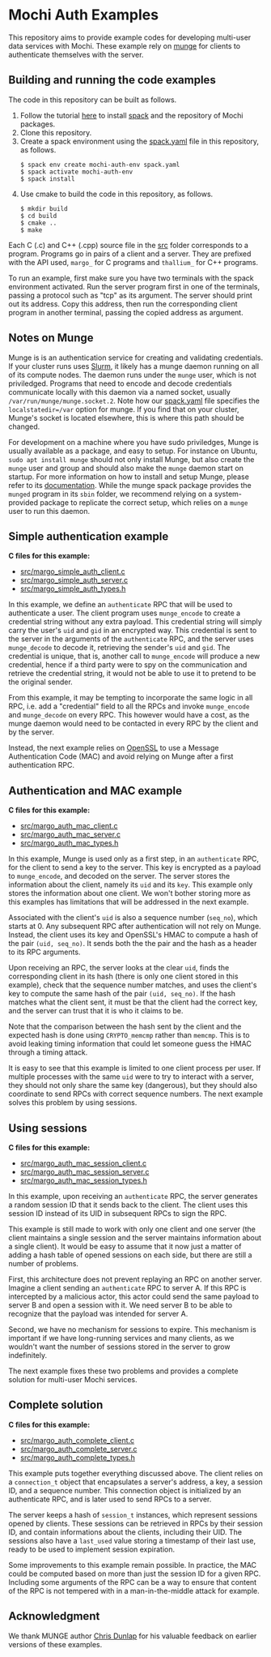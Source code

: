 Mochi Auth Examples
===================

This repository aims to provide example codes for developing multi-user
data services with Mochi. These example rely on [munge](https://dun.github.io/munge/)
for clients to authenticate themselves with the server.

Building and running the code examples
--------------------------------------

The code in this repository can be built as follows.

1. Follow the tutorial [here](https://mochi.readthedocs.io/en/latest/installing.html)
   to install [spack](https://spack.io) and the repository of Mochi packages.
2. Clone this repository.
3. Create a spack environment using the [spack.yaml](spack.yaml) file in this repository, as follows.
   ```
   $ spack env create mochi-auth-env spack.yaml
   $ spack activate mochi-auth-env
   $ spack install
   ```
4. Use cmake to build the code in this repository, as follows.
   ```
   $ mkdir build
   $ cd build
   $ cmake ..
   $ make
   ```

Each C (.c) and  C++ (.cpp) source file in the [src](src) folder corresponds to a program.
Programs go in pairs of a client and a server. They are prefixed with the API used,
`margo_` for C programs and `thallium_` for C++ programs.

To run an example, first make sure you have two terminals with the spack environment
activated. Run the server program first in one of the terminals, passing a protocol
such as "tcp" as its argument. The server should print out its address. Copy this address,
then run the corresponding client program in another terminal, passing the copied address
as argument.

Notes on Munge
--------------

Munge is is an authentication service for creating and validating credentials.
If your cluster runs uses [Slurm](https://slurm.schedmd.com/documentation.html),
it likely has a munge daemon running on all of its compute nodes. The daemon
runs under the `munge` user, which is not priviledged.
Programs that need to encode and decode credentials communicate locally with this daemon
via a named socket, usually `/var/run/munge/munge.socket.2`. Note how our [spack.yaml](spack.yaml)
file specifies the `localstatedir=/var` option for munge. If you find that on your
cluster, Munge's socket is located elsewhere, this is where this path should be changed.

For development on a machine where you have sudo priviledges, Munge is usually
available as a package, and easy to setup. For instance on Ubuntu, `sudo apt install munge`
should not only install Munge, but also create the `munge` user and group and should also
make the `munge` daemon start on startup. For more information on how to install and setup
Munge, please refer to its [documentation](https://dun.github.io/munge/).
While the munge spack package provides the `munged` program in its `sbin` folder, we
recommend relying on a system-provided package to replicate the correct setup, which relies
on a `munge` user to run this daemon.

Simple authentication example
-----------------------------

**C files for this example:**
- [src/margo_simple_auth_client.c](src/margo_simple_auth_client.c)
- [src/margo_simple_auth_server.c](src/margo_simple_auth_server.c)
- [src/margo_simple_auth_types.h](src/margo_simple_auth_types.h)

In this example, we define an `authenticate` RPC that will be used to authenticate a user.
The client program uses `munge_encode` to create a credential string without any extra payload.
This credential string will simply carry the user's `uid` and `gid` in an encrypted way.
This credential is sent to the server in the arguments of the `authenticate` RPC, and the server
uses `munge_decode` to decode it, retrieving the sender's `uid` and `gid`. The credential is
unique, that is, another call to `munge_encode` will produce a new credential, hence if
a third party were to spy on the communication and retrieve the credential string, it would
not be able to use it to pretend to be the original sender.

From this example, it may be tempting to incorporate the same logic in all RPC, i.e.
add a "credential" field to all the RPCs and invoke `munge_encode` and `munge_decode`
on every RPC. This however would have a cost, as the munge daemon would need to be contacted
in every RPC by the client and by the server.

Instead, the next example relies on [OpenSSL](https://www.openssl.org/) to use a
Message Authentication Code (MAC) and avoid relying on Munge after a first authentication RPC.


Authentication and MAC example
------------------------------

**C files for this example:**
- [src/margo_auth_mac_client.c](src/margo_auth_mac_client.c)
- [src/margo_auth_mac_server.c](src/margo_auth_mac_server.c)
- [src/margo_auth_mac_types.h](src/margo_auth_mac_types.h)

In this example, Munge is used only as a first step, in an `authenticate` RPC, for the client
to send a key to the server. This key is encrypted as a payload to `munge_encode`, and decoded
on the server. The server stores the information about the client, namely its `uid` and its `key`.
This example only stores the information about one client. We won't bother storing more as this
examples has limitations that will be addressed in the next example.

Associated with the client's `uid` is also a sequence number (`seq_no`), which starts at 0.
Any subsequent RPC after authentication will not rely on Munge. Instead, the client uses its
key and OpenSSL's HMAC to compute a hash of the pair `(uid, seq_no)`. It sends both the
the pair and the hash as a header to its RPC arguments.

Upon receiving an RPC, the server looks at the clear `uid`, finds the corresponding client
in its hash (there is only one client stored in this example), check that the sequence number
matches, and uses the client's key to compute the same hash of the pair `(uid, seq_no)`. If
the hash matches what the client sent, it must be that the client had the correct key, and
the server can trust that it is who it claims to be.

Note that the comparison between the hash sent by the client and the expected hash is done
using `CRYPTO_memcmp` rather than `memcmp`. This is to avoid leaking timing information that
could let someone guess the HMAC through a timing attack.

It is easy to see that this example is limited to one client process per user. If multiple
processes with the same `uid` were to try to interact with a server, they should not only share
the same key (dangerous), but they should also coordinate to send RPCs with correct sequence
numbers. The next example solves this problem by using sessions.


Using sessions
--------------

**C files for this example:**
- [src/margo_auth_mac_session_client.c](src/margo_auth_mac_session_client.c)
- [src/margo_auth_mac_session_server.c](src/margo_auth_mac_session_server.c)
- [src/margo_auth_mac_session_types.h](src/margo_auth_mac_session_types.h)

In this example, upon receiving an `authenticate` RPC, the server generates a random session ID
that it sends back to the client. The client uses this session ID instead of its UID in subsequent
RPCs to sign the RPC.

This example is still made to work with only one client and one server (the client maintains a single
session and the server maintains information about a single client). It would be easy to assume that
it now just a matter of adding a hash table of opened sessions on each side, but there are still a number
of problems.

First, this architecture does not prevent replaying an RPC on another server. Imagine a client
sending an `authenticate` RPC to server A. If this RPC is intercepted by a malicious actor, this
actor could send the same payload to server B and open a session with it. We need server B to be able
to recognize that the payload was intended for server A.

Second, we have no mechanism for sessions to expire. This mechanism is important if we have long-running
services and many clients, as we wouldn't want the number of sessions stored in the server to grow
indefinitely.

The next example fixes these two problems and provides a complete solution for multi-user Mochi services.


Complete solution
-----------------

**C files for this example:**
- [src/margo_auth_complete_client.c](src/margo_auth_complete_client.c)
- [src/margo_auth_complete_server.c](src/margo_auth_complete_server.c)
- [src/margo_auth_complete_types.h](src/margo_auth_complete_types.h)

This example puts together everything discussed above. The client relies on a `connection_t`
object that encapsulates a server's address, a key, a session ID, and a sequence number. This
connection object is initialized by an authenticate RPC, and is later used to send RPCs to a
server.

The server keeps a hash of `session_t` instances, which represent sessions opened by clients.
These sessions can be retrieved in RPCs by their session ID, and contain informations about the
clients, including their UID. The sessions also have a `last_used` value storing a timestamp
of their last use, ready to be used to implement session expiration.

Some improvements to this example remain possible. In practice, the MAC could be computed
based on more than just the session ID for a given RPC. Including some arguments of the
RPC can be a way to ensure that content of the RPC is not tempered with in a man-in-the-middle
attack for example.


Acknowledgment
--------------

We thank MUNGE author [Chris Dunlap](https://github.com/dun) for his valuable feedback on earlier
versions of these examples.
